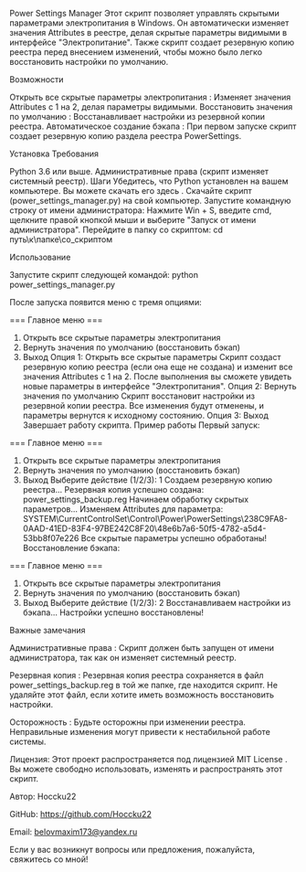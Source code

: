 Power Settings Manager
Этот скрипт позволяет управлять скрытыми параметрами электропитания в Windows. Он автоматически изменяет значения Attributes в реестре, делая скрытые параметры видимыми в интерфейсе "Электропитание". Также скрипт создает резервную копию реестра перед внесением изменений, чтобы можно было легко восстановить настройки по умолчанию.

Возможности

Открыть все скрытые параметры электропитания :
Изменяет значения Attributes с 1 на 2, делая параметры видимыми.
Восстановить значения по умолчанию :
Восстанавливает настройки из резервной копии реестра.
Автоматическое создание бэкапа :
При первом запуске скрипт создает резервную копию раздела реестра PowerSettings.

Установка
Требования

Python 3.6 или выше.
Административные права (скрипт изменяет системный реестр).
Шаги
Убедитесь, что Python установлен на вашем компьютере. Вы можете скачать его здесь .
Скачайте скрипт (power_settings_manager.py) на свой компьютер.
Запустите командную строку от имени администратора:
Нажмите Win + S, введите cmd, щелкните правой кнопкой мыши и выберите "Запуск от имени администратора".
Перейдите в папку со скриптом:
cd путь\к\папке\со_скриптом

Использование

Запустите скрипт следующей командой:
python power_settings_manager.py

После запуска появится меню с тремя опциями:

=== Главное меню ===
1. Открыть все скрытые параметры электропитания
2. Вернуть значения по умолчанию (восстановить бэкап)
3. Выход
Опция 1: Открыть все скрытые параметры
Скрипт создаст резервную копию реестра (если она еще не создана) и изменит все значения Attributes с 1 на 2.
После выполнения вы сможете увидеть новые параметры в интерфейсе "Электропитания".
Опция 2: Вернуть значения по умолчанию
Скрипт восстановит настройки из резервной копии реестра.
Все изменения будут отменены, и параметры вернутся к исходному состоянию.
Опция 3: Выход
Завершает работу скрипта.
Пример работы
Первый запуск:

=== Главное меню ===
1. Открыть все скрытые параметры электропитания
2. Вернуть значения по умолчанию (восстановить бэкап)
3. Выход
Выберите действие (1/2/3): 1
Создаем резервную копию реестра...
Резервная копия успешно создана: power_settings_backup.reg
Начинаем обработку скрытых параметров...
Изменяем Attributes для параметра: SYSTEM\CurrentControlSet\Control\Power\PowerSettings\238C9FA8-0AAD-41ED-83F4-97BE242C8F20\48e6b7a6-50f5-4782-a5d4-53bb8f07e226
Все скрытые параметры успешно обработаны!
Восстановление бэкапа:

=== Главное меню ===
1. Открыть все скрытые параметры электропитания
2. Вернуть значения по умолчанию (восстановить бэкап)
3. Выход
Выберите действие (1/2/3): 2
Восстанавливаем настройки из бэкапа...
Настройки успешно восстановлены!

Важные замечания

Административные права :
Скрипт должен быть запущен от имени администратора, так как он изменяет системный реестр.

Резервная копия :
Резервная копия реестра сохраняется в файл power_settings_backup.reg в той же папке, где находится скрипт.
Не удаляйте этот файл, если хотите иметь возможность восстановить настройки.

Осторожность :
Будьте осторожны при изменении реестра. Неправильные изменения могут привести к нестабильной работе системы.

Лицензия:
Этот проект распространяется под лицензией MIT License . Вы можете свободно использовать, изменять и распространять этот скрипт.

Автор: Hoccku22

GitHub: https://github.com/Hoccku22

Email: belovmaxim173@yandex.ru

Если у вас возникнут вопросы или предложения, пожалуйста, свяжитесь со мной!
